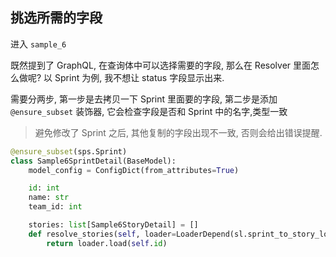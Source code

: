 ## 挑选所需的字段

进入 `sample_6`

既然提到了 GraphQL, 在查询体中可以选择需要的字段, 那么在 Resolver 里面怎么做呢? 以 Sprint 为例, 我不想让 status 字段显示出来.

需要分两步, 第一步是去拷贝一下 Sprint 里面要的字段, 第二步是添加 `@ensure_subset` 装饰器, 它会检查字段是否和 Sprint 中的名字,类型一致 

> 避免修改了 Sprint 之后, 其他复制的字段出现不一致, 否则会给出错误提醒. 

```python
@ensure_subset(sps.Sprint)
class Sample6SprintDetail(BaseModel):
    model_config = ConfigDict(from_attributes=True)

    id: int
    name: str
    team_id: int

    stories: list[Sample6StoryDetail] = []
    def resolve_stories(self, loader=LoaderDepend(sl.sprint_to_story_loader)):
        return loader.load(self.id)
```
